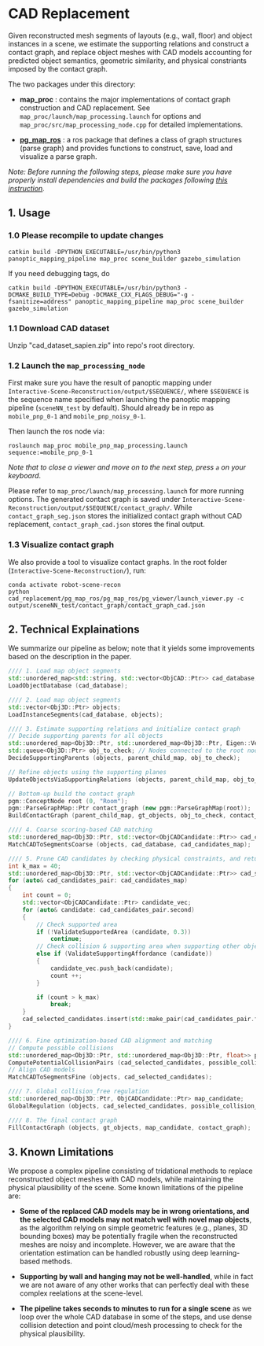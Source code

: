 # CAD Replacement

Given reconstructed mesh segments of layouts (e.g., wall, floor) and object instances in a scene, we estimate the supporting relations and construct a contact graph, and replace object meshes with CAD models accounting for predicted object semantics, geometric similarity, and physical constriants imposed by the contact graph. 

The two packages under this directory:

- **map_proc** : contains the major implementations of contact graph construction and CAD replacement. See `map_proc/launch/map_processing.launch` for options and `map_proc/src/map_processing_node.cpp` for detailed implementations.

- [**pg_map_ros**](pg_map_ros/pg_map_ros/) : a ros package that defines a class of graph structures (parse graph) and provides functions to construct, save, load and visualize a parse graph.

*Note: Before running the following steps, please make sure you have properly install dependencies and build the packages following [this instruction](../assets/INSTALL.md).*


## 1. Usage

### 1.0 Please recompile to update changes

``` shell
catkin build -DPYTHON_EXECUTABLE=/usr/bin/python3 panoptic_mapping_pipeline map_proc scene_builder gazebo_simulation
```

If you need debugging tags, do
``` shell
catkin build -DPYTHON_EXECUTABLE=/usr/bin/python3 -DCMAKE_BUILD_TYPE=Debug -DCMAKE_CXX_FLAGS_DEBUG="-g -fsanitize=address" panoptic_mapping_pipeline map_proc scene_builder gazebo_simulation
```

### 1.1 Download CAD dataset

Unzip "cad_dataset_sapien.zip" into repo's root directory.

### 1.2 Launch the `map_processing_node`

First make sure you have the result of panoptic mapping under `Interactive-Scene-Reconstruction/output/$SEQUENCE/`, where `$SEQUENCE` is the sequence name specified when launching the panoptic mapping pipeline (`sceneNN_test` by default). Should already be in repo as `mobile_pnp_0-1` and `mobile_pnp_noisy_0-1`.

Then launch the ros node via:

``` shell
roslaunch map_proc mobile_pnp_map_processing.launch sequence:=mobile_pnp_0-1
```

*Note that to close a viewer and move on to the next step, press `a` on your keyboard*.

Please refer to `map_proc/launch/map_processing.launch` for more running options. The generated contact graph is saved under `Interactive-Scene-Reconstruction/output/$SEQUENCE/contact_graph/`. While `contact_graph_seg.json` stores the initialized contact graph without CAD replacement, `contact_graph_cad.json` stores the final output.

### 1.3 Visualize contact graph

We also provide a tool to visualize contact graphs. In the root folder (`Interactive-Scene-Reconstruction/`), run:

``` shell
conda activate robot-scene-recon
python cad_replacement/pg_map_ros/pg_map_ros/pg_viewer/launch_viewer.py -c output/sceneNN_test/contact_graph/contact_graph_cad.json
```


## 2. Technical Explainations

We summarize our pipeline as below; note that it yields some improvements based on the description in the paper.

```c++
//// 1. Load map object segments
std::unordered_map<std::string, std::vector<ObjCAD::Ptr>> cad_database;
LoadObjectDatabase (cad_database);

//// 2. Load map object segments
std::vector<Obj3D::Ptr> objects;
LoadInstanceSegments(cad_database, objects);

//// 3. Estimate supporting relations and initialize contact graph
// Decide supporting parents for all objects
std::unordered_map<Obj3D::Ptr, std::unordered_map<Obj3D::Ptr, Eigen::Vector4f>> parent_child_map;
std::queue<Obj3D::Ptr> obj_to_check; // Nodes connected to the root node in the contact graph
DecideSupportingParents (objects, parent_child_map, obj_to_check);

// Refine objects using the supporting planes
UpdateObjectsViaSupportingRelations (objects, parent_child_map, obj_to_check);

// Bottom-up build the contact graph
pgm::ConceptNode root (0, "Room");
pgm::ParseGraphMap::Ptr contact_graph (new pgm::ParseGraphMap(root));
BuildContactGraph (parent_child_map, gt_objects, obj_to_check, contact_graph);

//// 4. Coarse scoring-based CAD matching
std::unordered_map<Obj3D::Ptr, std::vector<ObjCADCandidate::Ptr>> cad_candidates_map;
MatchCADToSegmentsCoarse (objects, cad_database, cad_candidates_map);

//// 5. Prune CAD candidates by checking physical constraints, and return k best candidates for each map object
int k_max = 40;
std::unordered_map<Obj3D::Ptr, std::vector<ObjCADCandidate::Ptr>> cad_selected_candidates;
for (auto& cad_candidates_pair: cad_candidates_map)
{    
    int count = 0; 
    std::vector<ObjCADCandidate::Ptr> candidate_vec;
    for (auto& candidate: cad_candidates_pair.second)
    {           
        // Check supported area
        if (!ValidateSupportedArea (candidate, 0.3))
            continue;
        // Check collision & supporting area when supporting other objects
        else if (ValidateSupportingAffordance (candidate))
        {
            candidate_vec.push_back(candidate);
            count ++;                
        }

        if (count > k_max)
            break;
    }
    cad_selected_candidates.insert(std::make_pair(cad_candidates_pair.first, candidate_vec));
}

//// 6. Fine optimization-based CAD alignment and matching
// Compute possible collisions
std::unordered_map<Obj3D::Ptr, std::unordered_map<Obj3D::Ptr, float>> possible_collision_map;
ComputePotentialCollisionPairs (cad_selected_candidates, possible_collision_map);
// Align CAD models
MatchCADToSegmentsFine (objects, cad_selected_candidates);

//// 7. Global collision_free regulation
std::unordered_map<Obj3D::Ptr, ObjCADCandidate::Ptr> map_candidate;
GlobalRegulation (objects, cad_selected_candidates, possible_collision_map, map_candidate);

//// 8. The final contact graph
FillContactGraph (objects, gt_objects, map_candidate, contact_graph);
```


## 3. Known Limitations

We propose a complex pipeline consisting of tridational methods to replace reconstructed object meshes with CAD models, while maintaining the physical plausibility of the scene. Some known limitations of the pipeline are:

- **Some of the replaced CAD models may be in wrong orientations, and the selected CAD models may not match well with novel map objects**, as the algorithm relying on simple geometric features (e.g., planes, 3D bounding boxes) may be potentially fragile when the reconstructed meshes are noisy and incomplete. However, we are aware that the orientation estimation can be handled robustly using deep learning-based methods.

- **Supporting by wall and hanging may not be well-handled**, while in fact we are not aware of any other works that can perfectly deal with these complex reelations at the scene-level.

- **The pipeline takes seconds to minutes to run for a single scene** as we loop over the whole CAD database in some of the steps, and use dense collision detection and point cloud/mesh processing to check for the physical plausibility.


